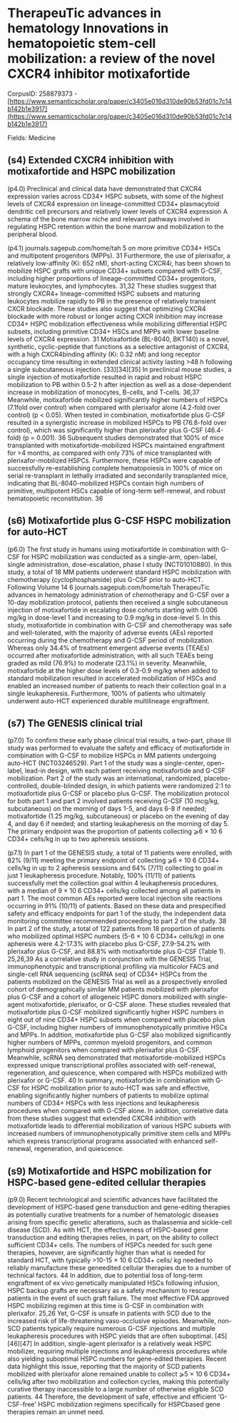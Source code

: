 # TherapeuTic advances in hematology Innovations in hematopoietic stem-cell mobilization: a review of the novel CXCR4 inhibitor motixafortide

CorpusID: 258879373 - [https://www.semanticscholar.org/paper/c3405e016d310de90b53fd01c7c14b142b1e3917](https://www.semanticscholar.org/paper/c3405e016d310de90b53fd01c7c14b142b1e3917)

Fields: Medicine

## (s4) Extended CXCR4 inhibition with motixafortide and HSPC mobilization
(p4.0) Preclinical and clinical data have demonstrated that CXCR4 expression varies across CD34+ HSPC subsets, with some of the highest levels of CXCR4 expression on lineage-committed CD34+ plasmacytoid dendritic cell precursors and relatively lower levels of CXCR4 expression A schema of the bone marrow niche and relevant pathways involved in regulating HSPC retention within the bone marrow and mobilization to the peripheral blood.

(p4.1) journals.sagepub.com/home/tah 5 on more primitive CD34+ HSCs and multipotent progenitors (MPPs). 31 Furthermore, the use of plerixafor, a relatively low-affinity (Ki: 652 nM), short-acting CXCR4i, has been shown to mobilize HSPC grafts with unique CD34+ subsets compared with G-CSF, including higher proportions of lineage-committed CD34+ progenitors, mature leukocytes, and lymphocytes. 31,32 These studies suggest that strongly CXCR4+ lineage-committed HSPC subsets and maturing leukocytes mobilize rapidly to PB in the presence of relatively transient CXCR blockade. These studies also suggest that optimizing CXCR4 blockade with more robust or longer acting CXCR inhibition may increase CD34+ HSPC mobilization effectiveness while mobilizing differential HSPC subsets, including primitive CD34+ HSCs and MPPs with lower baseline levels of CXCR4 expression. 31 Motixafortide (BL-8040, BKT140) is a novel, synthetic, cyclic-peptide that functions as a selective antagonist of CXCR4, with a high CXCR4binding affinity (Ki: 0.32 nM) and long receptor occupancy time resulting in extended clinical activity lasting >48 h following a single subcutaneous injection. [33][34][35] In preclinical mouse studies, a single injection of motixafortide resulted in rapid and robust HSPC mobilization to PB within 0.5-2 h after injection as well as a dose-dependent increase in mobilization of monocytes, B-cells, and T-cells. 36,37 Meanwhile, motixafortide mobilized significantly higher numbers of HSPCs (7.1fold over control) when compared with plerixafor alone (4.2-fold over control) (p < 0.05). When tested in combination, motixafortide plus G-CSF resulted in a synergistic increase in mobilized HSPCs to PB (76.8-fold over control), which was significantly higher than plerixafor plus G-CSF (46.4-fold) (p = 0.001). 36 Subsequent studies demonstrated that 100% of mice transplanted with motixafortide-mobilized HSPCs maintained engraftment for >4 months, as compared with only 73% of mice transplanted with plerixafor-mobilized HSPCs. Furthermore, these HSPCs were capable of successfully re-establishing complete hematopoiesis in 100% of mice on serial re-transplant in lethally irradiated and secondarily transplanted mice, indicating that BL-8040-mobilized HSPCs contain high numbers of primitive, multipotent HSCs capable of long-term self-renewal, and robust hematopoietic reconstitution. 36
## (s6) Motixafortide plus G-CSF HSPC mobilization for auto-HCT
(p6.0) The first study in humans using motixafortide in combination with G-CSF for HSPC mobilization was conducted as a single-arm, open-label, single administration, dose-escalation, phase I study (NCT01010880). In this study, a total of 18 MM patients underwent standard HSPC mobilization with chemotherapy (cyclophosphamide) plus G-CSF prior to auto-HCT. Following Volume 14 6 journals.sagepub.com/home/tah TherapeuTic advances in hematology administration of chemotherapy and G-CSF over a 10-day mobilization protocol, patients then received a single subcutaneous injection of motixafortide in escalating dose cohorts starting with 0.006 mg/kg in dose-level 1 and increasing to 0.9 mg/kg in dose-level 5. In this study, motixafortide in combination with G-CSF and chemotherapy was safe and well-tolerated, with the majority of adverse events (AEs) reported occurring during the chemotherapy and G-CSF period of mobilization. Whereas only 34.4% of treatment emergent adverse events (TEAEs) occurred after motixafortide administration, with all such TEAEs being graded as mild (76.9%) to moderate (23.1%) in severity. Meanwhile, motixafortide at the higher dose levels of 0.3-0.9 mg/kg when added to standard mobilization resulted in accelerated mobilization of HSCs and enabled an increased number of patients to reach their collection goal in a single leukapheresis. Furthermore, 100% of patients who ultimately underwent auto-HCT experienced durable multilineage engraftment.
## (s7) The GENESIS clinical trial
(p7.0) To confirm these early phase clinical trial results, a two-part, phase III study was performed to evaluate the safety and efficacy of motixafortide in combination with G-CSF to mobilize HSPCs in MM patients undergoing auto-HCT (NCT03246529). Part 1 of the study was a single-center, open-label, lead-in design, with each patient receiving motixafortide and G-CSF mobilization. Part 2 of the study was an international, randomized, placebo-controlled, double-blinded design, in which patients were randomized 2:1 to motixafortide plus G-CSF or placebo plus G-CSF. The mobilization protocol for both part 1 and part 2 involved patients receiving G-CSF (10 mcg/kg, subcutaneous) on the morning of days 1-5, and days 6-8 if needed; motixafortide (1.25 mg/kg, subcutaneous) or placebo on the evening of day 4, and day 6 if needed; and starting leukapheresis on the morning of day 5. The primary endpoint was the proportion of patients collecting ⩾6 × 10 6 CD34+ cells/kg in up to two apheresis sessions.

(p7.1) In part 1 of the GENESIS study, a total of 11 patients were enrolled, with 82% (9/11) meeting the primary endpoint of collecting ⩾6 × 10 6 CD34+ cells/kg in up to 2 apheresis sessions and 64% (7/11) collecting to goal in just 1 leukapheresis procedure. Notably, 100% (11/11) of patients successfully met the collection goal within 4 leukapheresis procedures, with a median of 9 × 10 6 CD34+ cells/kg collected among all patients in part 1. The most common AEs reported were local injection site reactions occurring in 91% (10/11) of patients. Based on these data and prespecified safety and efficacy endpoints for part 1 of the study, the independent data monitoring committee recommended proceeding to part 2 of the study. 38 In part 2 of the study, a total of 122 patients from 18  proportion of patients who mobilized optimal HSPC numbers (5-6 × 10 6 CD34+ cells/kg) in one apheresis were 4.2-17.3% with placebo plus G-CSF, 27.9-54.2% with plerixafor plus G-CSF, and 88.8% with motixafortide plus G-CSF (Table 1). 25,26,39 As a correlative study in conjunction with the GENESIS Trial, immunophenotypic and transcriptional profiling via multicolor FACS and single-cell RNA sequencing (scRNA seq) of CD34+ HSPCs from the patients mobilized on the GENESIS Trial as well as a prospectively enrolled cohort of demographically similar MM patients mobilized with plerixafor plus G-CSF and a cohort of allogeneic HSPC donors mobilized with single-agent motixafortide, plerixafor, or G-CSF alone. These studies revealed that motixafortide plus G-CSF mobilized significantly higher HSPC numbers in eight out of nine CD34+ HSPC subsets when compared with placebo plus G-CSF, including higher numbers of immunophenotypically primitive HSCs and MPPs. In addition, motixafortide plus G-CSF also mobilized significantly higher numbers of MPPs, common myeloid progenitors, and common lymphoid progenitors when compared with plerixafor plus G-CSF. Meanwhile, scRNA seq demonstrated that motixafortide-mobilized HSPCs expressed unique transcriptional profiles associated with self-renewal, regeneration, and quiescence, when compared with HSPCs mobilized with plerixafor or G-CSF. 40 In summary, motixafortide in combination with G-CSF for HSPC mobilization prior to auto-HCT was safe and effective, enabling significantly higher numbers of patients to mobilize optimal numbers of CD34+ HSPCs with less injections and leukapheresis procedures when compared with G-CSF alone. In addition, correlative data from these studies suggest that extended CXCR4 inhibition with motixafortide leads to differential mobilization of various HSPC subsets with increased numbers of immunophenotypically primitive stem cells and MPPs which express transcriptional programs associated with enhanced self-renewal, regeneration, and quiescence. 
## (s9) Motixafortide and HSPC mobilization for HSPC-based gene-edited cellular therapies
(p9.0) Recent technological and scientific advances have facilitated the development of HSPC-based gene transduction and gene-editing therapies as potentially curative treatments for a number of hematologic diseases arising from specific genetic alterations, such as thalassemia and sickle-cell disease (SCD). As with HCT, the effectiveness of HSPC-based gene transduction and editing therapies relies, in part, on the ability to collect sufficient CD34+ cells. The numbers of HSPCs needed for such gene therapies, however, are significantly higher than what is needed for standard HCT, with typically >10-15 × 10 6 CD34+ cells/ kg needed to reliably manufacture these geneedited cellular therapies due to a number of technical factors. 44 In addition, due to potential loss of long-term engraftment of ex vivo genetically manipulated HSCs following infusion, HSPC backup grafts are necessary as a safety mechanism to rescue patients in the event of such graft failure. The most effective FDA approved HSPC mobilizing regimen at this time is G-CSF in combination with plerixafor. 25,26 Yet, G-CSF is unsafe in patients with SCD due to the increased risk of life-threatening vaso-occlusive episodes. Meanwhile, non-SCD patients typically require numerous G-CSF injections and multiple leukapheresis procedures with HSPC yields that are often suboptimal. [45][46][47] In addition, single-agent plerixafor is a relatively weak HSPC mobilizer, requiring multiple injections and leukapheresis procedures while also yielding suboptimal HSPC numbers for gene-edited therapies. Recent data highlight this issue, reporting that the majority of SCD patients mobilized with plerixafor alone remained unable to collect ⩾5 × 10 6 CD34+ cells/kg after two mobilization and collection cycles, making this potentially curative therapy inaccessible to a large number of otherwise eligible SCD patients. 44 Therefore, the development of safe, effective and efficient 'G-CSF-free' HSPC mobilization regimens specifically for HSPCbased gene therapies remain an unmet need.
